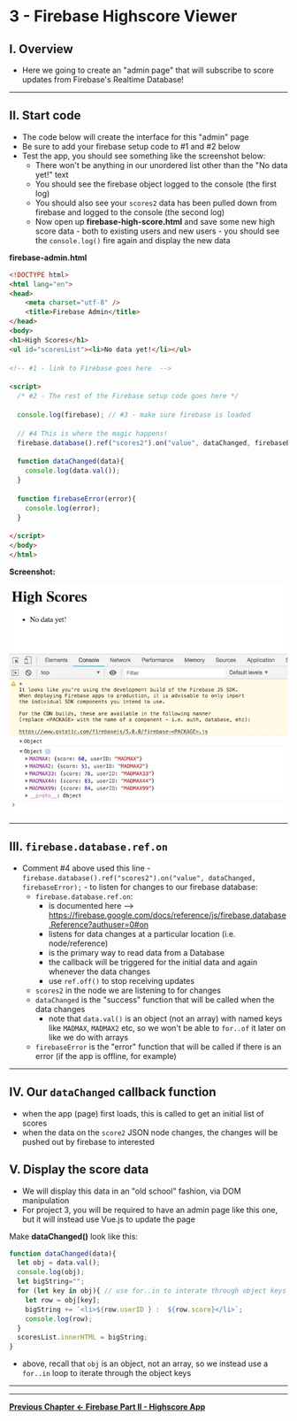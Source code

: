 # 3 - Firebase Highscore Viewer

## I. Overview

- Here we going to create an "admin page" that will subscribe to score updates from Firebase's Realtime Database!

<hr>

## II. Start code

- The code below will create the interface for this "admin" page
- Be sure to add your firebase setup code to #1 and #2 below
- Test the app, you should see something like the screenshot below:
  - There won't be anything in our unordered list other than the "No data yet!" text
  - You should see the firebase object logged to the console (the first log)
  - You should also see your `scores2` data has been pulled down from firebase and logged to the console (the second log) 
  - Now open up **firebase-high-score.html** and save some new high score data - both to existing users and new users - you should see the `console.log()` fire again and display the new data 

**firebase-admin.html**

```html
<!DOCTYPE html>
<html lang="en">
<head>
	<meta charset="utf-8" />
	<title>Firebase Admin</title>
</head>
<body>
<h1>High Scores</h1>
<ul id="scoresList"><li>No data yet!</li></ul>

<!-- #1 - link to Firebase goes here  -->

<script>
  /* #2 - The rest of the Firebase setup code goes here */

  console.log(firebase); // #3 - make sure firebase is loaded
	
  // #4 This is where the magic happens!
  firebase.database().ref("scores2").on("value", dataChanged, firebaseError);
	
  function dataChanged(data){
    console.log(data.val());
  }
	
  function firebaseError(error){
    console.log(error);
  }
	
</script>
</body>
</html>
```

**Screenshot:**
	
![screenshot](_images/firebase-12.jpg)

<hr>

## III. `firebase.database.ref.on`

- Comment #4 above used this line - `firebase.database().ref("scores2").on("value", dataChanged, firebaseError);` - to listen for changes to our firebase database:
  - `firebase.database.ref.on`:
    - is documented here --> https://firebase.google.com/docs/reference/js/firebase.database.Reference?authuser=0#on
    - listens for data changes at a particular location (i.e. node/reference)
    - is the primary way to read data from a Database
    - the callback will be triggered for the initial data and again whenever the data changes
    - use `ref.off()` to stop receiving updates
  - `scores2` in the node we are listening to for changes
  - `dataChanged` is the "success" function that will be called when the data changes
    - note that `data.val()` is an object (not an array) with named keys like `MADMAX`, `MADMAX2` etc, so we won't be able to `for..of` it later on like we do with arrays
  - `firebaseError` is the "error" function that will be called if there is an error (if the app is offline, for example)

<hr>

## IV. Our `dataChanged` callback function

- when the app (page) first loads, this is called to get an initial list of scores
- when the data on the `score2` JSON node changes, the changes will be pushed out by firebase to interested

## V. Display the score data

- We will display this data in an "old school" fashion, via DOM manipulation
- For project 3, you will be required to have an admin page like this one, but it will instead use Vue.js to update the page

Make **dataChanged()** look like this:

```js
function dataChanged(data){
  let obj = data.val();
  console.log(obj);
  let bigString="";
  for (let key in obj){ // use for..in to interate through object keys
    let row = obj[key];
    bigString += `<li>${row.userID } :  ${row.score}</li>`;
    console.log(row);
  }	
  scoresList.innerHTML = bigString;
}
```

- above, recall that `obj` is an object, not an array, so we instead use a `for..in` loop to iterate through the object keys 
<hr><hr>

**[Previous Chapter <- Firebase Part II - Highscore App](firebase-2.md)**
